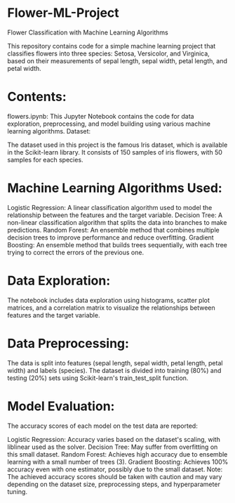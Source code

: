 # Flower-ML-Project
Flower Classification with Machine Learning Algorithms

This repository contains code for a simple machine learning project that classifies flowers into three species: 
Setosa, Versicolor, and Virginica, based on their measurements of sepal length, sepal width, petal length, and petal width.

# Contents:
flowers.ipynb: This Jupyter Notebook contains the code for data exploration, preprocessing, and model building using various machine learning algorithms.
Dataset:

The dataset used in this project is the famous Iris dataset, which is available in the Scikit-learn library. 
It consists of 150 samples of iris flowers, with 50 samples for each species.

# Machine Learning Algorithms Used:
Logistic Regression: A linear classification algorithm used to model the relationship between the features and the target variable.
Decision Tree: A non-linear classification algorithm that splits the data into branches to make predictions.
Random Forest: An ensemble method that combines multiple decision trees to improve performance and reduce overfitting.
Gradient Boosting: An ensemble method that builds trees sequentially, with each tree trying to correct the errors of the previous one.

# Data Exploration:
The notebook includes data exploration using histograms, scatter plot matrices, and a correlation matrix to 
visualize the relationships between features and the target variable.

# Data Preprocessing:
The data is split into features (sepal length, sepal width, petal length, petal width) and labels (species). 
The dataset is divided into training (80%) and testing (20%) sets using Scikit-learn's train_test_split function.

# Model Evaluation:
The accuracy scores of each model on the test data are reported:

Logistic Regression: Accuracy varies based on the dataset's scaling, with liblinear used as the solver.
Decision Tree: May suffer from overfitting on this small dataset.
Random Forest: Achieves high accuracy due to ensemble learning with a small number of trees (3).
Gradient Boosting: Achieves 100% accuracy even with one estimator, possibly due to the small dataset.
Note: The achieved accuracy scores should be taken with caution and may vary depending on the dataset size, preprocessing steps, and hyperparameter tuning.
